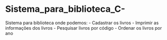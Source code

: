 # Sistema_para_biblioteca_C-
Sistema para biblioteca onde podemos: - Cadastrar os livros - Imprimir as informações dos livros - Pesquisar livros por código - Ordenar os livros por ano
